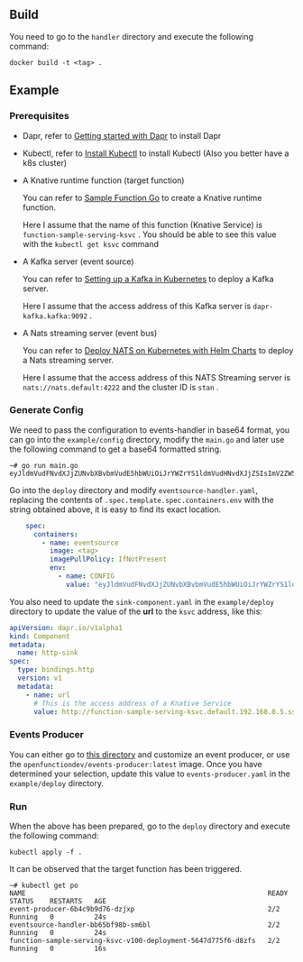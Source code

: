 ## Build

You need to go to the `handler` directory and execute the following command:

```shell
docker build -t <tag> .
```

## Example

### Prerequisites

- Dapr, refer to [Getting started with Dapr](https://docs.dapr.io/getting-started/) to install Dapr
- Kubectl, refer to [Install Kubectl](https://kubernetes.io/docs/tasks/tools/#kubectl) to install Kubectl (Also you better have a k8s cluster)

- A Knative runtime function (target function)

  You can refer to [Sample Function Go](https://github.com/OpenFunction/samples/tree/main/functions/Knative/hello-world-go) to create a Knative runtime function.

  Here I assume that the name of this function (Knative Service) is `function-sample-serving-ksvc` . You should be able to see this value with the `kubectl get ksvc` command

- A Kafka server (event source)

  You can refer to [Setting up a Kafka in Kubernetes](https://github.com/dapr/quickstarts/tree/master/bindings#setting-up-a-kafka-in-kubernetes) to deploy a Kafka server.

  Here I assume that the access address of this Kafka server is `dapr-kafka.kafka:9092` .

- A Nats streaming server (event bus)

  You can refer to [Deploy NATS on Kubernetes with Helm Charts](https://nats-io.github.io/k8s/) to deploy a Nats streaming server.

  Here I assume that the access address of this NATS Streaming server is `nats://nats.default:4222` and the cluster ID is `stan` .

### Generate Config

We need to pass the configuration to events-handler in base64 format, you can go into the `example/config` directory, modify the `main.go` and later use the following command to get a base64 formatted string.

```shell
~# go run main.go 
eyJldmVudFNvdXJjZUNvbXBvbmVudE5hbWUiOiJrYWZrYS1ldmVudHNvdXJjZSIsImV2ZW50QnVzQ29tcG9uZW50TmFtZSI6Im5hdHMtZXZlbnRidXMiLCJldmVudEJ1c1RvcGljIjoidG9waWMxIiwic2lua0NvbXBvbmVudE5hbWUiOiJodHRwLXNpbmsifQ==
```

Go into the `deploy` directory and modify `eventsource-handler.yaml`, replacing the contents of `.spec.template.spec.containers.env` with the string obtained above, it is easy to find its exact location.

```yaml
    spec:
      containers:
        - name: eventsource
          image: <tag>
          imagePullPolicy: IfNotPresent
          env:
            - name: CONFIG
              value: "eyJldmVudFNvdXJjZUNvbXBvbmVudE5hbWUiOiJrYWZrYS1ldmVudHNvdXJjZSIsImV2ZW50QnVzQ29tcG9uZW50TmFtZSI6Im5hdHMtZXZlbnRidXMiLCJldmVudEJ1c1RvcGljIjoidG9waWMxIiwic2lua0NvbXBvbmVudE5hbWUiOiJodHRwLXNpbmsifQ=="
```

You also need to update the `sink-component.yaml` in the `example/deploy` directory to update the value of the **url** to the `ksvc` address, like this:

```yaml
apiVersion: dapr.io/v1alpha1
kind: Component
metadata:
  name: http-sink
spec:
  type: bindings.http
  version: v1
  metadata:
    - name: url
      # This is the access address of a Knative Service
      value: http://function-sample-serving-ksvc.default.192.168.0.5.sslip.io
```

### Events Producer

You can either go to [this directory](../events-producer) and customize an event producer, or use the `openfunctiondev/events-producer:latest` image. Once you have determined your selection, update this value to `events-producer.yaml` in the `example/deploy` directory.

### Run

When the above has been prepared, go to the `deploy` directory and execute the following command:

```shell
kubectl apply -f .
```

It can be observed that the target function has been triggered.

```shell
~# kubectl get po
NAME                                                            READY   STATUS    RESTARTS   AGE
event-producer-6b4c9b9d76-dzjxp                                 2/2     Running   0          24s
eventsource-handler-bb65bf98b-sm6bl                             2/2     Running   0          24s
function-sample-serving-ksvc-v100-deployment-5647d775f6-d8zfs   2/2     Running   0          16s
```

